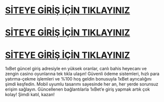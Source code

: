 # [SİTEYE GİRİŞ İÇİN TIKLAYINIZ](https://1xlte-567498.com/)
 # [SİTEYE GİRİŞ İÇİN TIKLAYINIZ](https://1xlte-567498.com/)
 # [SİTEYE GİRİŞ İÇİN TIKLAYINIZ](https://1xlte-567498.com/)
 
1xBet güncel giriş adresiyle en yüksek oranlar, canlı bahis heyecanı ve zengin casino oyunlarına tek tıkla ulaşın! Güvenli ödeme sistemleri, hızlı para yatırma-çekme işlemleri ve %100 hoş geldin bonusuyla 1xBet ayrıcalığını şimdi keşfedin. Mobil uyumlu tasarımı sayesinde her an, her yerde sorunsuz erişim sağlayın. Güncellenen bağlantılarla 1xBet’e giriş yapmak artık çok kolay! Şimdi katıl, kazan!
